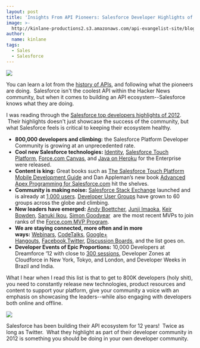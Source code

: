 ```yaml
---
layout: post
title: 'Insights From API Pioneers: Salesforce Developer Highlights of 2012'
image: >-
  http://kinlane-productions2.s3.amazonaws.com/api-evangelist-site/blog/developer-force-logo.png
author:
  name: kinlane
tags:
  - Sales
  - Salesforce
---
```

[![](https://s3.amazonaws.com/kinlane-productions2/api-evangelist/salesforce/developer-force-logo.png)](http://developerforce.com/developer-relations/2012/12/yearinreview.html)

You can learn a lot from the [history of APIs](/history/), and following what the pioneers are doing.  Salesforce isn't the coolest API within the Hacker News community, but when it comes to building an API ecosystem--Salesforce knows what they are doing.

I was reading through the [Salesforce top developers highlights of 2012](http://blogs.developerforce.com/developer-relations/2012/12/yearinreview.html).  Their highlights doesn't just showcase the success of the community, but what Salesforce feels is critical to keeping their ecosystem healthy. 

*   **800,000 developers and climbing:** the Salesforce Platform Developer Community is growing at an unprecedented rate.
*   **Cool new Salesforce technologies:** [Identity](http://wiki.developerforce.com/page/Identity), [Salesforce Touch Platform](http://wiki.developerforce.com/page/Salesforce_touch_platform), [Force.com Canvas](http://wiki.developerforce.com/page/Force.com_Canvas), and [Java on Heroku](http://blog.heroku.com/archives/2012/9/19/announcing_heroku_enterprise_for_java/) for the Enterprise were released.
*   **Content is king:** Great books such as [The Salesforce Touch Platform Mobile Development Guide](http://media.developerforce.com/pdfs/salesforce_touch_platform.pdf) and Dan Appleman’s new book [Advanced Apex Programming for Salesforce.com](http://www.amazon.com/Advanced-Apex-Programming-Salesforce-com-Force-com/dp/1936754053) hit the shelves.
*   **Community is making noise:** [Salesforce Stack Exchange](http://salesforce.stackexchange.com/) launched and is already at [1,000 users](http://blogs.developerforce.com/developer-relations/2012/12/salesforce-stack-exchange-qa-site-reaches-1000-users.html). [Developer User Groups](http://wiki.developerforce.com/page/Force.com_User_Groups) have grown to 60 groups across the globe and climbing.
*   **New leaders have emerged:** [Andy Boettcher](http://developer.force.com/mvp_profile_andyb), [Junji Imaoka](http://developer.force.com/mvp_profile_junii), [Keir Bowden](http://developer.force.com/mvp_profile_keir), [Sanuki Ikou](http://developer.force.com/mvp_profile_sanuki), [Simon Goodyear](http://developer.force.com/mvp_profile_simonb)  are the most recent MVPs to join ranks of the [Force.com MVP Program](http://developer.force.com/mvp).
*   **We are staying connected, more often and in more ways:** [Webinars](http://developer.force.com/content/type/Webinar), [CodeTalks](http://developer.force.com/codetalk), [Google+ Hangouts](http://www.youtube.com/playlist?list=PLgIMQe2PKPSJ8bIOnDSXihHEnEcgIiOfv&feature=view_all), [Facebook](https://www.facebook.com/forcedotcom),[Twitter](https://twitter.com/#!/forcedotcom), [Discussion Boards](http://boards.developerforce.com/sforce/?category.id=developers), and the list goes on.
*   **Developer Events of Epic Proportions:** 10,000 Developers at Dreamforce ‘12 with close to [300 sessions](http://events.developerforce.com/conference/dreamforce), Developer Zones at Cloudforce in New York, Tokyo, and London, and Developer Weeks in Brazil and India.

What I hear when I read this list is that to get to 800K developers (holy shit), you need to constantly release new technologies, product resources and content to support your platform, give your community a voice with an emphasis on showcasing the leaders--while also engaging with developers both online and offline.

[![](https://s3.amazonaws.com/kinlane-productions2/api-evangelist/salesforce/Force-Com-Developer-Relations.png)](http://developerforce.com/developer-relations/2012/12/yearinreview.html)

Salesforce has been building their API ecosystem for 12 years!  Twice as long as Twitter.  What they highlight as part of their developer community in 2012 is something you should be doing in your own developer community.